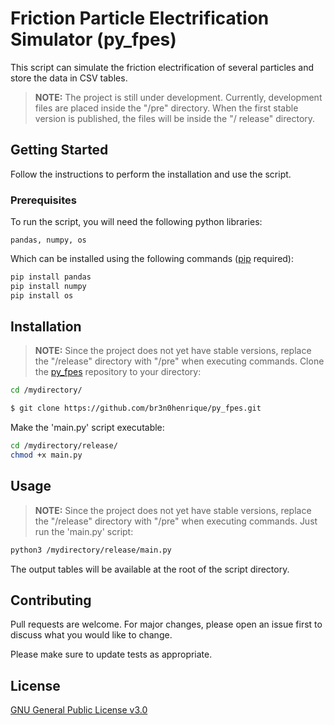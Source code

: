 # Friction Particle Electrification Simulator (py_fpes)

This script can simulate the friction electrification of several particles and store the data in CSV tables.
>**NOTE:** The project is still under development.
>Currently, development files are placed inside the "/pre" directory. When the first stable version is published, the files will be inside the "/ release" directory.

## Getting Started

Follow the instructions to perform the installation and use the script.

### Prerequisites

To run the script, you will need the following python libraries:

```
pandas, numpy, os
```

Which can be installed using the following commands ([pip](https://pip.pypa.io/en/stable/) required):

```bash
pip install pandas
pip install numpy
pip install os
```

## Installation

>**NOTE:** Since the project does not yet have stable versions, replace the "/release" directory with "/pre" when executing commands.
Clone the [py_fpes](https://github.com/br3n0henrique/py_fpes) repository to your directory:

```bash
cd /mydirectory/
```
```bash
$ git clone https://github.com/br3n0henrique/py_fpes.git
```

Make the 'main.py' script executable:

```bash
cd /mydirectory/release/
chmod +x main.py
```

## Usage

>**NOTE:** Since the project does not yet have stable versions, replace the "/release" directory with "/pre" when executing commands.
Just run the 'main.py' script:
```bash
python3 /mydirectory/release/main.py
```
The output tables will be available at the root of the script directory.

## Contributing
Pull requests are welcome. For major changes, please open an issue first to discuss what you would like to change.

Please make sure to update tests as appropriate.

## License
[GNU General Public License v3.0](https://choosealicense.com/licenses/gpl-3.0/)